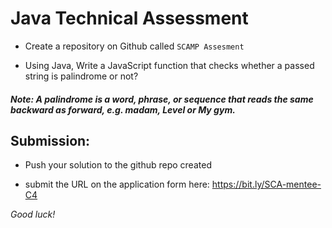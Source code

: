 # Java Technical Assessment  

- Create a repository on Github called ``SCAMP Assesment``

- Using Java, Write a JavaScript function that checks whether a passed string is palindrome or not?
#####   **Note:** A palindrome is a word, phrase, or sequence that reads the same backward as forward, e.g. madam, Level or My gym.

## Submission:

- Push your solution to the github repo created 

- submit the URL on the application form here: https://bit.ly/SCA-mentee-C4


*Good luck!*
